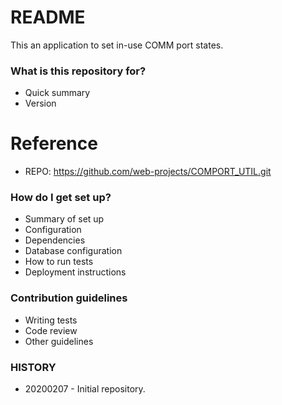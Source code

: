 # README #

This an application to set in-use COMM port states.

### What is this repository for? ###

* Quick summary
* Version

# Reference
- REPO: https://github.com/web-projects/COMPORT_UTIL.git

### How do I get set up? ###

* Summary of set up
* Configuration
* Dependencies
* Database configuration
* How to run tests
* Deployment instructions

### Contribution guidelines ###

* Writing tests
* Code review
* Other guidelines

### HISTORY ###

* 20200207 - Initial repository.
